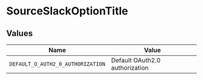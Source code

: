 # SourceSlackOptionTitle


## Values

| Name                              | Value                             |
| --------------------------------- | --------------------------------- |
| `DEFAULT_O_AUTH2_0_AUTHORIZATION` | Default OAuth2.0 authorization    |